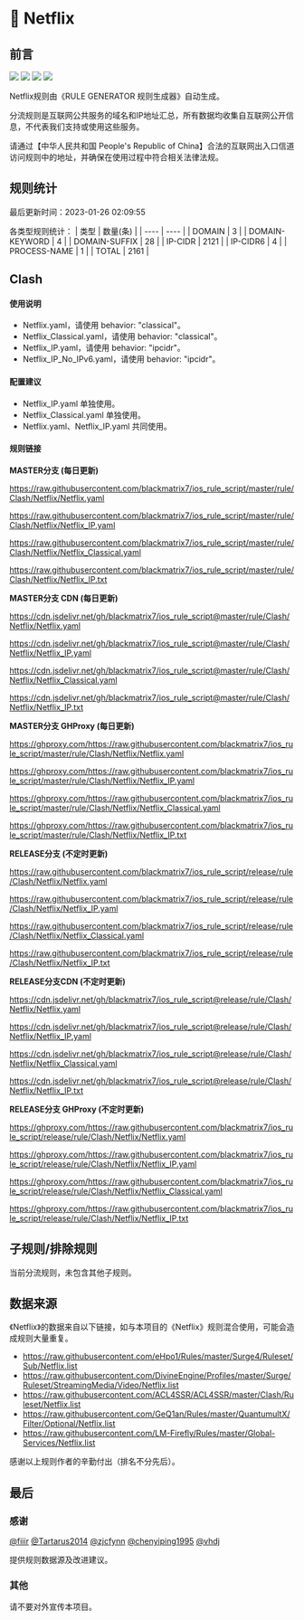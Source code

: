 # 🧸 Netflix

## 前言

![](https://shields.io/badge/-移除重复规则-ff69b4) ![](https://shields.io/badge/-DOMAIN--SUFFIX间合并-critical) ![](https://shields.io/badge/-DOMAIN--SUFFIX与DOMAIN--KEYWORD合并-blue) ![](https://shields.io/badge/-IP--CIDR(6)合并-blueviolet) 

Netflix规则由《RULE GENERATOR 规则生成器》自动生成。

分流规则是互联网公共服务的域名和IP地址汇总，所有数据均收集自互联网公开信息，不代表我们支持或使用这些服务。

请通过【中华人民共和国 People's Republic of China】合法的互联网出入口信道访问规则中的地址，并确保在使用过程中符合相关法律法规。

## 规则统计

最后更新时间：2023-01-26 02:09:55

各类型规则统计：
| 类型 | 数量(条)  | 
| ---- | ----  |
| DOMAIN | 3  | 
| DOMAIN-KEYWORD | 4  | 
| DOMAIN-SUFFIX | 28  | 
| IP-CIDR | 2121  | 
| IP-CIDR6 | 4  | 
| PROCESS-NAME | 1  | 
| TOTAL | 2161  | 


## Clash 

#### 使用说明
- Netflix.yaml，请使用 behavior: "classical"。
- Netflix_Classical.yaml，请使用 behavior: "classical"。
- Netflix_IP.yaml，请使用 behavior: "ipcidr"。
- Netflix_IP_No_IPv6.yaml，请使用 behavior: "ipcidr"。

#### 配置建议
- Netflix_IP.yaml 单独使用。
- Netflix_Classical.yaml 单独使用。
- Netflix.yaml、Netflix_IP.yaml 共同使用。

#### 规则链接
**MASTER分支 (每日更新)**

https://raw.githubusercontent.com/blackmatrix7/ios_rule_script/master/rule/Clash/Netflix/Netflix.yaml

https://raw.githubusercontent.com/blackmatrix7/ios_rule_script/master/rule/Clash/Netflix/Netflix_IP.yaml

https://raw.githubusercontent.com/blackmatrix7/ios_rule_script/master/rule/Clash/Netflix/Netflix_Classical.yaml

https://raw.githubusercontent.com/blackmatrix7/ios_rule_script/master/rule/Clash/Netflix/Netflix_IP.txt

**MASTER分支 CDN (每日更新)**

https://cdn.jsdelivr.net/gh/blackmatrix7/ios_rule_script@master/rule/Clash/Netflix/Netflix.yaml

https://cdn.jsdelivr.net/gh/blackmatrix7/ios_rule_script@master/rule/Clash/Netflix/Netflix_IP.yaml

https://cdn.jsdelivr.net/gh/blackmatrix7/ios_rule_script@master/rule/Clash/Netflix/Netflix_Classical.yaml

https://cdn.jsdelivr.net/gh/blackmatrix7/ios_rule_script@master/rule/Clash/Netflix/Netflix_IP.txt

**MASTER分支 GHProxy (每日更新)**

https://ghproxy.com/https://raw.githubusercontent.com/blackmatrix7/ios_rule_script/master/rule/Clash/Netflix/Netflix.yaml

https://ghproxy.com/https://raw.githubusercontent.com/blackmatrix7/ios_rule_script/master/rule/Clash/Netflix/Netflix_IP.yaml

https://ghproxy.com/https://raw.githubusercontent.com/blackmatrix7/ios_rule_script/master/rule/Clash/Netflix/Netflix_Classical.yaml

https://ghproxy.com/https://raw.githubusercontent.com/blackmatrix7/ios_rule_script/master/rule/Clash/Netflix/Netflix_IP.txt

**RELEASE分支 (不定时更新)**

https://raw.githubusercontent.com/blackmatrix7/ios_rule_script/release/rule/Clash/Netflix/Netflix.yaml

https://raw.githubusercontent.com/blackmatrix7/ios_rule_script/release/rule/Clash/Netflix/Netflix_IP.yaml

https://raw.githubusercontent.com/blackmatrix7/ios_rule_script/release/rule/Clash/Netflix/Netflix_Classical.yaml

https://raw.githubusercontent.com/blackmatrix7/ios_rule_script/release/rule/Clash/Netflix/Netflix_IP.txt

**RELEASE分支CDN (不定时更新)**

https://cdn.jsdelivr.net/gh/blackmatrix7/ios_rule_script@release/rule/Clash/Netflix/Netflix.yaml

https://cdn.jsdelivr.net/gh/blackmatrix7/ios_rule_script@release/rule/Clash/Netflix/Netflix_IP.yaml

https://cdn.jsdelivr.net/gh/blackmatrix7/ios_rule_script@release/rule/Clash/Netflix/Netflix_Classical.yaml

https://cdn.jsdelivr.net/gh/blackmatrix7/ios_rule_script@release/rule/Clash/Netflix/Netflix_IP.txt

**RELEASE分支 GHProxy (不定时更新)**

https://ghproxy.com/https://raw.githubusercontent.com/blackmatrix7/ios_rule_script/release/rule/Clash/Netflix/Netflix.yaml

https://ghproxy.com/https://raw.githubusercontent.com/blackmatrix7/ios_rule_script/release/rule/Clash/Netflix/Netflix_IP.yaml

https://ghproxy.com/https://raw.githubusercontent.com/blackmatrix7/ios_rule_script/release/rule/Clash/Netflix/Netflix_Classical.yaml

https://ghproxy.com/https://raw.githubusercontent.com/blackmatrix7/ios_rule_script/release/rule/Clash/Netflix/Netflix_IP.txt

## 子规则/排除规则


当前分流规则，未包含其他子规则。

## 数据来源

《Netflix》的数据来自以下链接，如与本项目的《Netflix》规则混合使用，可能会造成规则大量重复。

- https://raw.githubusercontent.com/eHpo1/Rules/master/Surge4/Ruleset/Sub/Netflix.list
- https://raw.githubusercontent.com/DivineEngine/Profiles/master/Surge/Ruleset/StreamingMedia/Video/Netflix.list
- https://raw.githubusercontent.com/ACL4SSR/ACL4SSR/master/Clash/Ruleset/Netflix.list
- https://raw.githubusercontent.com/GeQ1an/Rules/master/QuantumultX/Filter/Optional/Netflix.list
- https://raw.githubusercontent.com/LM-Firefly/Rules/master/Global-Services/Netflix.list


感谢以上规则作者的辛勤付出（排名不分先后）。

## 最后

### 感谢

[@fiiir](https://github.com/fiiir) [@Tartarus2014](https://github.com/Tartarus2014) [@zjcfynn](https://github.com/zjcfynn) [@chenyiping1995](https://github.com/chenyiping1995) [@vhdj](https://github.com/vhdj)

提供规则数据源及改进建议。

### 其他

请不要对外宣传本项目。